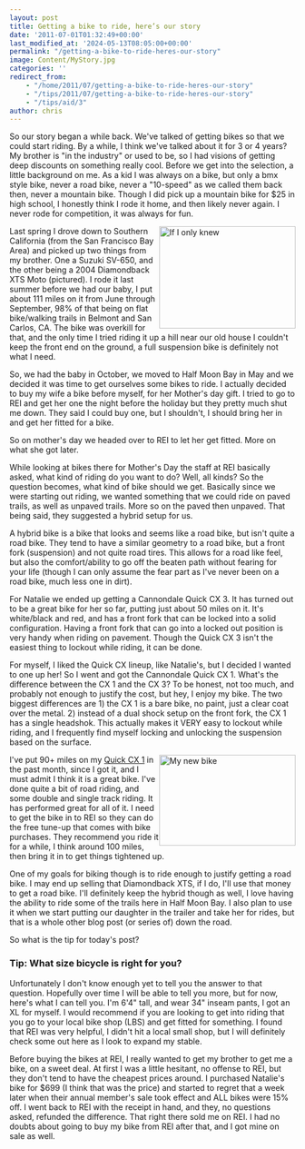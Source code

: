 ```yaml
---
layout: post
title: Getting a bike to ride, here’s our story
date: '2011-07-01T01:32:49+00:00'
last_modified_at: '2024-05-13T08:05:00+00:00'
permalink: "/getting-a-bike-to-ride-heres-our-story"
image: Content/MyStory.jpg
categories: ''
redirect_from: 
    - "/home/2011/07/getting-a-bike-to-ride-heres-our-story"
    - "/tips/2011/07/getting-a-bike-to-ride-heres-our-story"
    - "/tips/aid/3"
author: chris
---
```

So our story began a while back. We've talked of getting bikes so that we could start riding. By a while, I think we've talked about it for 3 or 4 years? My brother is "in the industry" or used to be, so I had visions of getting deep discounts on something really cool. Before we get into the selection, a little background on me. As a kid I was always on a bike, but only a bmx style bike, never a road bike, never a "10-speed" as we called them back then, never a mountain bike. Though I did pick up a mountain bike for $25 in high school, I honestly think I rode it home, and then likely never again. I never rode for competition, it was always for fun.

<a href="https://www.flickr.com/photos/chammond/4739206677/" title="If I only knew by chrishammond, on Flickr"><img alt="If I only knew" height="180" src="https://farm5.static.flickr.com/4100/4739206677_2effe8a2c7_m.jpg" style="float: right;" width="240" /></a>Last spring I drove down to Southern California (from the San Francisco Bay Area) and picked up two things from my brother. One a Suzuki SV-650, and the other being a 2004 Diamondback XTS Moto (pictured). I rode it last summer before we had our baby, I put about 111 miles on it from June through September, 98% of that being on flat bike/walking trails in Belmont and San Carlos, CA. The bike was overkill for that, and the only time I tried riding it up a hill near our old house I couldn't keep the front end on the ground, a full suspension bike is definitely not what I need.

So, we had the baby in October, we moved to Half Moon Bay in May and we decided it was time to get ourselves some bikes to ride. I actually decided to buy my wife a bike before myself, for her Mother's day gift. I tried to go to REI and get her one the night before the holiday but they pretty much shut me down. They said I could buy one, but I shouldn't, I should bring her in and get her fitted for a bike.

So on mother's day we headed over to REI to let her get fitted. More on what she got later.

While looking at bikes there for Mother's Day the staff at REI basically asked, what kind of riding do you want to do? Well, all kinds? So the question becomes, what kind of bike should we get. Basically since we were starting out riding, we wanted something that we could ride on paved trails, as well as unpaved trails. More so on the paved then unpaved. That being said, they suggested a hybrid setup for us.

A hybrid bike is a bike that looks and seems like a road bike, but isn't quite a road bike. They tend to have a similar geometry to a road bike, but a front fork (suspension) and not quite road tires. This allows for a road like feel, but also the comfort/ability to go off the beaten path without fearing for your life (though I can only assume the fear part as I've never been on a road bike, much less one in dirt).

For Natalie we ended up getting a Cannondale Quick CX 3. It has turned out to be a great bike for her so far, putting just about 50 miles on it. It's white/black and red, and has a front fork that can be locked into a solid configuration. Having a front fork that can go into a locked out position is very handy when riding on pavement. Though the Quick CX 3 isn't the easiest thing to lockout while riding, it can be done.

For myself, I liked the Quick CX lineup, like Natalie's, but I decided I wanted to one up her! So I went and got the Cannondale Quick CX 1. What's the difference between the CX 1 and the CX 3? To be honest, not too much, and probably not enough to justify the cost, but hey, I enjoy my bike. The two biggest differences are 1) the CX 1 is a bare bike, no paint, just a clear coat over the metal. 2) instead of a dual shock setup on the front fork, the CX 1 has a single headshok. This actually makes it VERY easy to lockout while riding, and I frequently find myself locking and unlocking the suspension based on the surface.

<a href="https://www.flickr.com/photos/chammond/5770659132/" title="My new bike by chrishammond, on Flickr"><img alt="My new bike" height="160" src="https://farm3.static.flickr.com/2143/5770659132_d68d17001d_m.jpg" style="float: right;" width="240" /></a>I've put 90+ miles on my <a href="https://www.anrdoezrs.net/click-5357262-10456937?url=http%3A%2F%2Fwww.rei.com%2Fstyle%2FCJ%2F810329%3Fpartner%3Daff_cj%26mr%3AtrackingCode%3D90EADB59-C1D7-DF11-B41F-0019B9C043EB%26mr%3AreferralID%3DNA&amp;cjsku=810329" target="_blank">Quick CX 1</a> in the past month, since I got it, and I must admit I think it is a great bike. I've done quite a bit of road riding, and some double and single track riding. It has performed great for all of it. I need to get the bike in to REI so they can do the free tune-up that comes with bike purchases. They recommend you ride it for a while, I think around 100 miles, then bring it in to get things tightened up.

One of my goals for biking though is to ride enough to justify getting a road bike. I may end up selling that Diamondback XTS, if I do, I'll use that money to get a road bike. I'll definitely keep the hybrid though as well, I love having the ability to ride some of the trails here in Half Moon Bay. I also plan to use it when we start putting our daughter in the trailer and take her for rides, but that is a whole other blog post (or series of) down the road.

So what is the tip for today's post?

### Tip: What size bicycle is right for you?

Unfortunately I don't know enough yet to tell you the answer to that question. Hopefully over time I will be able to tell you more, but for now, here's what I can tell you. I'm 6'4" tall, and wear 34" inseam pants, I got an XL for myself. I would recommend if you are looking to get into riding that you go to your local bike shop (LBS) and get fitted for something. I found that REI was very helpful, I didn't hit a local small shop, but I will definitely check some out here as I look to expand my stable.

Before buying the bikes at REI, I really wanted to get my brother to get me a bike, on a sweet deal. At first I was a little hesitant, no offense to REI, but they don't tend to have the cheapest prices around. I purchased Natalie's bike for $699 (I think that was the price) and started to regret that a week later when their annual member's sale took effect and ALL bikes were 15% off. I went back to REI with the receipt in hand, and they, no questions asked, refunded the difference. That right there sold me on REI. I had no doubts about going to buy my bike from REI after that, and I got mine on sale as well.
